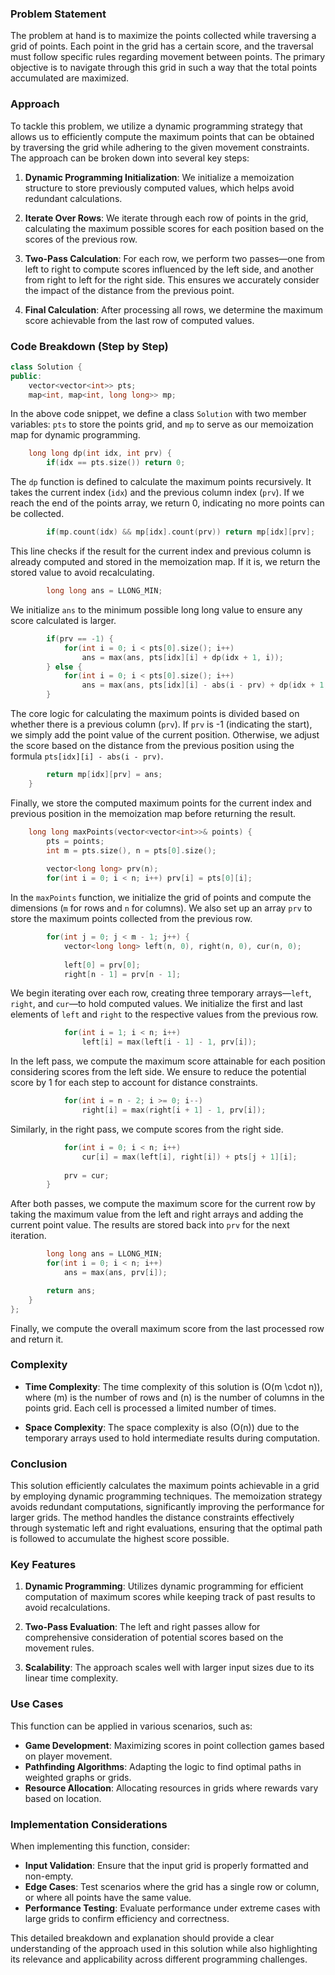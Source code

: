 ### Problem Statement

The problem at hand is to maximize the points collected while traversing a grid of points. Each point in the grid has a certain score, and the traversal must follow specific rules regarding movement between points. The primary objective is to navigate through this grid in such a way that the total points accumulated are maximized.

### Approach

To tackle this problem, we utilize a dynamic programming strategy that allows us to efficiently compute the maximum points that can be obtained by traversing the grid while adhering to the given movement constraints. The approach can be broken down into several key steps:

1. **Dynamic Programming Initialization**: We initialize a memoization structure to store previously computed values, which helps avoid redundant calculations.

2. **Iterate Over Rows**: We iterate through each row of points in the grid, calculating the maximum possible scores for each position based on the scores of the previous row.

3. **Two-Pass Calculation**: For each row, we perform two passes—one from left to right to compute scores influenced by the left side, and another from right to left for the right side. This ensures we accurately consider the impact of the distance from the previous point.

4. **Final Calculation**: After processing all rows, we determine the maximum score achievable from the last row of computed values.

### Code Breakdown (Step by Step)

```cpp
class Solution {
public:
    vector<vector<int>> pts;
    map<int, map<int, long long>> mp;
```
In the above code snippet, we define a class `Solution` with two member variables: `pts` to store the points grid, and `mp` to serve as our memoization map for dynamic programming.

```cpp
    long long dp(int idx, int prv) {
        if(idx == pts.size()) return 0;
```
The `dp` function is defined to calculate the maximum points recursively. It takes the current index (`idx`) and the previous column index (`prv`). If we reach the end of the points array, we return 0, indicating no more points can be collected.

```cpp
        if(mp.count(idx) && mp[idx].count(prv)) return mp[idx][prv];
```
This line checks if the result for the current index and previous column is already computed and stored in the memoization map. If it is, we return the stored value to avoid recalculating.

```cpp
        long long ans = LLONG_MIN;
```
We initialize `ans` to the minimum possible long long value to ensure any score calculated is larger.

```cpp
        if(prv == -1) {
            for(int i = 0; i < pts[0].size(); i++)
                ans = max(ans, pts[idx][i] + dp(idx + 1, i));
        } else {
            for(int i = 0; i < pts[0].size(); i++)
                ans = max(ans, pts[idx][i] - abs(i - prv) + dp(idx + 1, i));
        }
```
The core logic for calculating the maximum points is divided based on whether there is a previous column (`prv`). If `prv` is -1 (indicating the start), we simply add the point value of the current position. Otherwise, we adjust the score based on the distance from the previous position using the formula `pts[idx][i] - abs(i - prv)`.

```cpp
        return mp[idx][prv] = ans;
    }
```
Finally, we store the computed maximum points for the current index and previous position in the memoization map before returning the result.

```cpp
    long long maxPoints(vector<vector<int>>& points) {
        pts = points;
        int m = pts.size(), n = pts[0].size();
        
        vector<long long> prv(n);
        for(int i = 0; i < n; i++) prv[i] = pts[0][i];
```
In the `maxPoints` function, we initialize the grid of points and compute the dimensions (`m` for rows and `n` for columns). We also set up an array `prv` to store the maximum points collected from the previous row.

```cpp
        for(int j = 0; j < m - 1; j++) {
            vector<long long> left(n, 0), right(n, 0), cur(n, 0);
            
            left[0] = prv[0];
            right[n - 1] = prv[n - 1];
```
We begin iterating over each row, creating three temporary arrays—`left`, `right`, and `cur`—to hold computed values. We initialize the first and last elements of `left` and `right` to the respective values from the previous row.

```cpp
            for(int i = 1; i < n; i++)
                left[i] = max(left[i - 1] - 1, prv[i]);
```
In the left pass, we compute the maximum score attainable for each position considering scores from the left side. We ensure to reduce the potential score by 1 for each step to account for distance constraints.

```cpp
            for(int i = n - 2; i >= 0; i--)
                right[i] = max(right[i + 1] - 1, prv[i]);
```
Similarly, in the right pass, we compute scores from the right side.

```cpp
            for(int i = 0; i < n; i++)
                cur[i] = max(left[i], right[i]) + pts[j + 1][i];
            
            prv = cur;
        }
```
After both passes, we compute the maximum score for the current row by taking the maximum value from the left and right arrays and adding the current point value. The results are stored back into `prv` for the next iteration.

```cpp
        long long ans = LLONG_MIN;
        for(int i = 0; i < n; i++)
            ans = max(ans, prv[i]);

        return ans;
    }
};
```
Finally, we compute the overall maximum score from the last processed row and return it.

### Complexity

- **Time Complexity**: The time complexity of this solution is \(O(m \cdot n)\), where \(m\) is the number of rows and \(n\) is the number of columns in the points grid. Each cell is processed a limited number of times.

- **Space Complexity**: The space complexity is also \(O(n)\) due to the temporary arrays used to hold intermediate results during computation.

### Conclusion

This solution efficiently calculates the maximum points achievable in a grid by employing dynamic programming techniques. The memoization strategy avoids redundant computations, significantly improving the performance for larger grids. The method handles the distance constraints effectively through systematic left and right evaluations, ensuring that the optimal path is followed to accumulate the highest score possible.

### Key Features

1. **Dynamic Programming**: Utilizes dynamic programming for efficient computation of maximum scores while keeping track of past results to avoid recalculations.

2. **Two-Pass Evaluation**: The left and right passes allow for comprehensive consideration of potential scores based on the movement rules.

3. **Scalability**: The approach scales well with larger input sizes due to its linear time complexity.

### Use Cases

This function can be applied in various scenarios, such as:

- **Game Development**: Maximizing scores in point collection games based on player movement.
- **Pathfinding Algorithms**: Adapting the logic to find optimal paths in weighted graphs or grids.
- **Resource Allocation**: Allocating resources in grids where rewards vary based on location.

### Implementation Considerations

When implementing this function, consider:

- **Input Validation**: Ensure that the input grid is properly formatted and non-empty.
- **Edge Cases**: Test scenarios where the grid has a single row or column, or where all points have the same value.
- **Performance Testing**: Evaluate performance under extreme cases with large grids to confirm efficiency and correctness.

This detailed breakdown and explanation should provide a clear understanding of the approach used in this solution while also highlighting its relevance and applicability across different programming challenges.